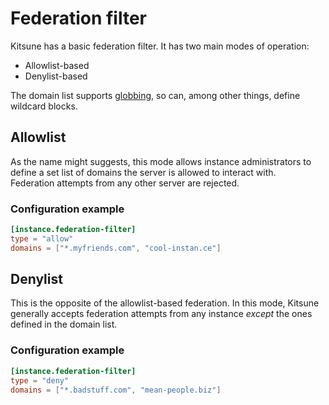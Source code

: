 # Federation filter

Kitsune has a basic federation filter. It has two main modes of operation:

- Allowlist-based
- Denylist-based

The domain list supports [globbing](https://en.wikipedia.org/wiki/Glob_(programming)), so can, among other things, define wildcard blocks.

## Allowlist

As the name might suggests, this mode allows instance administrators to define a set list of domains the server is allowed to interact with.  
Federation attempts from any other server are rejected.

### Configuration example

```toml
[instance.federation-filter]
type = "allow" 
domains = ["*.myfriends.com", "cool-instan.ce"]
```

## Denylist

This is the opposite of the allowlist-based federation. In this mode, Kitsune generally accepts federation attempts from any instance *except* the ones defined in the domain list.

### Configuration example

```toml
[instance.federation-filter]
type = "deny"
domains = ["*.badstuff.com", "mean-people.biz"]
```
